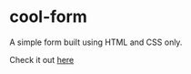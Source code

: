 # cool-form

A simple form built using HTML and CSS only.

Check it out [here](https://baibhavjoshi.github.io/cool-form/)

